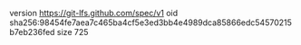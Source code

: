 version https://git-lfs.github.com/spec/v1
oid sha256:98454fe7aea7c465ba4cf5e3ed3bb4e4989dca85866edc54570215b7eb236fed
size 725
